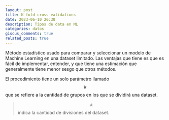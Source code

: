 ```yaml
---
layout: post
title: K-fold cross-validations
date: 2023-06-10 20:30
description: Tipos de data en ML
categories: datos
giscus_comments: true
related_posts: true
---
```



Método estadístico usado para comparar y seleccionar un modelo de Machine Learning en una dataset limitado. Las ventajas que tiene es que es fácil de implementar, entender, y que tiene una estimación que generalmente tiene menor sesgo que otros métodos.

El procedimiento tiene un solo parámetro llamado $$k$$ que se refiere a la cantidad de grupos en los que se dividirá una dataset.

>  $$k$$ indica la cantidad de divisiones del dataset.



